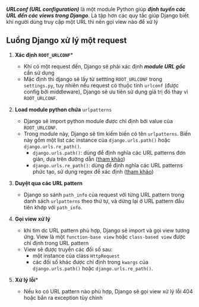 ***URLconf (URL configuration)*** là một module Python giúp ***định tuyến các URL đến các views trong Django***.
Là tập hơn các quy tắc giúp Django biết khi người dùng truy cập một URL thì nên gọi view nào để xử lý

## Luồng Django xử lý một request
1. **Xác định `ROOT_URLCONF`***
	- Khi có một request đến, Django sẽ phải xác định ***module URL gốc*** cần sử dụng
	- Mặc định thì django sẽ lấy từ settting `ROOT_URLCONF` trong `settings.py`, tuy nhiên nếu request có thuộc tính `urlconf` (được config bởi middleware), Django sẽ ưu tiên sử dụng giá trị đó thay vì `ROOT_URLCONF`.

2. **Load module python chứa**  `urlpatterns`
	* Django sẽ import python module được chỉ định bởi value của `ROOT_URLCONF`.
	* Trong module này, Django sẽ tìm kiếm biến có tên `urlpatterns`. Biến này gồm một list các instance của `django.urls.path()` hoặc `django.urls.re_path()`.
		* `django.urls.path()`: dùng để định nghĩa các URL patterns đơn giản, dựa trên đường dẫn ([tham khảo](https://docs.djangoproject.com/en/5.1/ref/urls/#django.urls.path))
		* `django.urls.re_path()`: dùng để định nghĩa các URL patterns phức tạo, sử dụng regex để xác định ([tham khảo](https://docs.djangoproject.com/en/5.1/ref/urls/#django.urls.path))
3. **Duyệt qua các URL pattern**
	* Django so sánh `path_info` của request với từng URL pattern trong danh sách `urlpatterns` theo thứ tự, và dừng lại ở URL pattern đầu tiên khớp với `path_info`.
4. **Gọi view xử lý**
	* khi tìm dc URL pattern phù hợp, Django sẽ import và gọi view tương ứng. View là một `function-base view` hoặc `class-based view` được chỉ định trong URL pattern
	* View sẽ được truyền các đối số sau:
		* một instance của class `HttpRequest`
		* các đối số khác được chỉ định trong `kwargs` của `django.urls.path()` hoặc `django.urls.re_path()`.
5. **Xử lý lỗi***
	* Nếu ko có URL pattern nào phù hợp, Django sẽ gọi view xử lý lỗi 404 hoặc bắn ra exception tùy chỉnh


